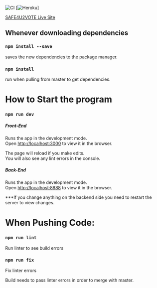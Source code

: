 ![CI](https://github.com/anikait627/SAFE4U2VOTE/workflows/CI/badge.svg?branch=master)
[![Heroku](https://safe4u2vote.herokuapp.com/?app=safe4u2vote)]

[SAFE4U2VOTE Live Site](https://safe4u2vote.herokuapp.com/)

## Whenever downloading dependencies

### `npm install --save`
saves the new dependencies to the package manager. 

### `npm install` 
run when pulling from master to get dependencies. 

# How to Start the program

### `npm run dev`

##### Front-End
Runs the app in the development mode.<br />
Open [http://localhost:3000](http://localhost:3000) to view it in the browser.

The page will reload if you make edits.<br />
You will also see any lint errors in the console.

##### Back-End
Runs the app in the development mode.<br />
Open [http://localhost:8888](http://localhost:8888) to view it in the browser.

***If you change anything on the backend side you need to restart the server to view changes. 

# When Pushing Code:

### `npm run lint`
Run linter to see build errors

### `npm run fix`
Fix linter errors

Build needs to pass linter errors in order to merge with master.
